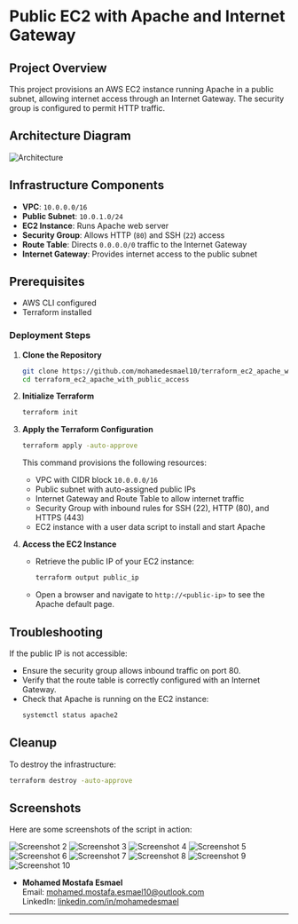 # Public EC2 with Apache and Internet Gateway

## Project Overview
This project provisions an AWS EC2 instance running Apache in a public subnet, allowing internet access through an Internet Gateway. The security group is configured to permit HTTP traffic.

## Architecture Diagram
![Architecture](https://github.com/mohamedesmael10/terraform_ec2_apache_with_public_access/blob/main/Shots/(1).png)  

## Infrastructure Components
- **VPC**: `10.0.0.0/16`
- **Public Subnet**: `10.0.1.0/24`
- **EC2 Instance**: Runs Apache web server
- **Security Group**: Allows HTTP (`80`) and SSH (`22`) access
- **Route Table**: Directs `0.0.0.0/0` traffic to the Internet Gateway
- **Internet Gateway**: Provides internet access to the public subnet

## Prerequisites
- AWS CLI configured
- Terraform installed

### Deployment Steps

1. **Clone the Repository**
   ```bash
   git clone https://github.com/mohamedesmael10/terraform_ec2_apache_with_public_access.git
   cd terraform_ec2_apache_with_public_access
   ```

2. **Initialize Terraform**
   ```bash
   terraform init
   ```

3. **Apply the Terraform Configuration**
   ```bash
   terraform apply -auto-approve
   ```
   This command provisions the following resources:
   - VPC with CIDR block `10.0.0.0/16`
   - Public subnet with auto-assigned public IPs
   - Internet Gateway and Route Table to allow internet traffic
   - Security Group with inbound rules for SSH (22), HTTP (80), and HTTPS (443)
   - EC2 instance with a user data script to install and start Apache

4. **Access the EC2 Instance**
   - Retrieve the public IP of your EC2 instance:
     ```bash
     terraform output public_ip
     ```
   - Open a browser and navigate to `http://<public-ip>` to see the Apache default page.
  

## Troubleshooting
If the public IP is not accessible:
- Ensure the security group allows inbound traffic on port 80.
- Verify that the route table is correctly configured with an Internet Gateway.
- Check that Apache is running on the EC2 instance:
  ```sh
  systemctl status apache2
  ```

## Cleanup
To destroy the infrastructure:
```sh
terraform destroy -auto-approve
```

## Screenshots

Here are some screenshots of the script in action:

![Screenshot 2](https://github.com/mohamedesmael10/terraform_ec2_apache_with_public_access/blob/main/Shots/(2).png) 
![Screenshot 3](https://github.com/mohamedesmael10/terraform_ec2_apache_with_public_access/blob/main/Shots/(3).png) 
![Screenshot 4](https://github.com/mohamedesmael10/terraform_ec2_apache_with_public_access/blob/main/Shots/(4).png) 
![Screenshot 5](https://github.com/mohamedesmael10/terraform_ec2_apache_with_public_access/blob/main/Shots/(5).png) 
![Screenshot 6](https://github.com/mohamedesmael10/terraform_ec2_apache_with_public_access/blob/main/Shots/(6).png) 
![Screenshot 7](https://github.com/mohamedesmael10/terraform_ec2_apache_with_public_access/blob/main/Shots/(7).png) 
![Screenshot 8](https://github.com/mohamedesmael10/terraform_ec2_apache_with_public_access/blob/main/Shots/(8).png) 
![Screenshot 9](https://github.com/mohamedesmael10/terraform_ec2_apache_with_public_access/blob/main/Shots/(9).png) 
![Screenshot 10](https://github.com/mohamedesmael10/terraform_ec2_apache_with_public_access/blob/main/Shots/(10).png) 


- **Mohamed Mostafa Esmael**  
  Email: [mohamed.mostafa.esmael10@outlook.com](mailto:mohamed.mostafa.esmael10@outlook.com)  
  LinkedIn: [linkedin.com/in/mohamedesmael](https://linkedin.com/in/mohamedesmael)

---
